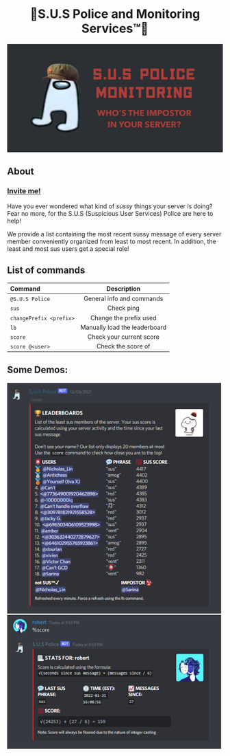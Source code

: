 #  <center>🚨S.U.S Police and Monitoring Services™🚨</center>

<img src="assets/banner.png" alt="banner" width="700"/>

## About

### [Invite me!](https://discord.com/api/oauth2/authorize?client_id=831578136004132905&permissions=2618289392&scope=bot)

Have you ever wondered what kind of *sussy* things your server is doing? Fear no more, for the S.U.S (Suspicious User Services) Police are here to help! 

We provide a list containing the most recent sussy message of every server member conveniently organized from least to most recent. In addition, the least and most sus users get a special role!

## List of commands

| Command      | Description |
| :---        |    :----:   |
| `@S.U.S Police`      | General info and commands       |
| `sus`   | Check ping        |
| `changePrefix <prefix>`   | Change the prefix used        |
| `lb`   | Manually load the leaderboard        |
| `score`   | Check your current score        |
| `score @<user>`   | Check the score of <user>        |

## Some Demos:

<img src="assets/demo.png" alt="Here's what we can do for your server!" width="500"/>
<img src="assets/score.png" alt="Here's what we can do for your server!" width="500"/>

